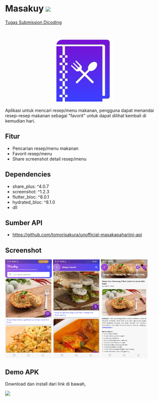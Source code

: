 # Masakuy <img src="https://img.shields.io/badge/Build%20with-Flutter-0553B1?style=popout&logo=flutter">

[Tugas Submission Dicoding](https://www.dicoding.com/academies/159)
<br/>
<br/>
<br/>

<div align="center">
    <img width="200" src="assets/images/logo-app.png">
</div>
<br/>
<!-- ### Deskripsi Singkat -->
Aplikasi untuk mencari resep/menu makanan, pengguna dapat menandai resep-resep makanan sebagai "favorit" untuk dapat dilihat kembali di kemudian hari.

## Fitur

- Pencarian resep/menu makanan
- Favorit resep/menu
- Share screenshot detail resep/menu

## Dependencies

- share_plus: ^4.0.7
- screenshot: ^1.2.3
- flutter_bloc: ^8.0.1
- hydrated_bloc: ^8.1.0
- dll

## Sumber API

- https://github.com/tomorisakura/unofficial-masakapahariini-api

## Screenshot

<div align="left">
    <img width="30%" src="docs/ss-1.jpg">
    <img width="30%" src="docs/ss-2.jpg">
    <img width="30%" src="docs/ss-3.jpg">
</div>

## Demo APK

Download dan install dari link di bawah,

<a href="https://drive.google.com/file/d/1Cm0G7HRVN7d8jMRbgEd-IF7y2V6_Vpet/view?usp=sharing">
  <img src="https://img.shields.io/badge/Link Download-Masakuy-blue.svg?style=popout"/>
</a>
